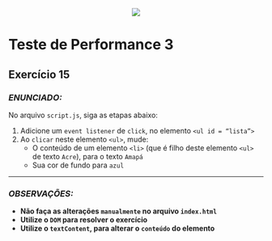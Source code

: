 <p align="center">
    <img src="https://www.infnet.edu.br/infnet/wp-content/themes/infnet.homepage//assets/img/LogoInfnetRodape.png"/>
</p>

# Teste de Performance 3

## Exercício 15

### _ENUNCIADO:_

No arquivo `script.js`, siga as etapas abaixo:

1. Adicione um `event listener` de `click`, no elemento `<ul id = “lista”>`
2. Ao `clicar` neste elemento `<ul>`, mude:
    - O conteúdo de um elemento  `<li>` (que é filho deste elemento `<ul>` de  texto `Acre`), para o texto `Amapá`
    - Sua cor de fundo para `azul`

---

### _OBSERVAÇÕES:_

- **Não faça as alterações `manualmente` no arquivo `index.html`**
- **Utilize o `DOM` para resolver o exercício**
- **Utilize o `textContent`, para alterar o `conteúdo` do elemento**
